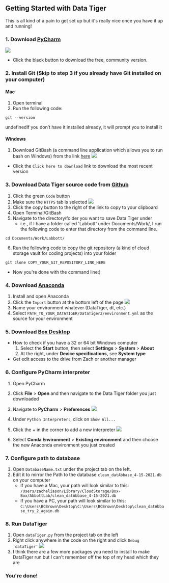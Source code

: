 ## Getting Started with Data Tiger
This is all kind of a pain to get set up but it's really nice once you have it up and running!

### 1. Download [PyCharm](https://www.jetbrains.com/pycharm/download/)
![](/images/screenshots/Screen%20Shot%202022-01-26%20at%2011.40.03%20AM.png)
- Click the black button to download the free, community version. 
### 2. Install Git (Skip to step 3 if you already have Git installed on your computer)
#### Mac
1. Open terminal
2. Run the following code:
```console
git --version
 ```
undefinedIf you don’t have it installed already, it will prompt you to install it
#### Windows
1. Download GitBash (a command line application which allows you to run bash on Windows) from the link [here](https://git-scm.com/download/win)
![](/images/screenshots/Screen%20Shot%202022-01-26%20at%2011.40.43%20AM.png)
- Click the `Click here to download` link to download the most recent version
### 3. Download Data Tiger source code from [Github](https://github.com/Populustremuloides/DataTiger2)
1. Click the green `Code` button 
2. Make sure the `HTTPS` tab is selected
![](/images/screenshots/Screen%20Shot%202022-01-26%20at%2011.41.03%20AM.png)
3. Click the copy button to the right of the link to copy to your clipboard
4. Open Terminal/GitBash
5. Navigate to the directory/folder you want to save Data Tiger under
	- i.e., if I have a folder called 'Labbott' under Documents/Work/, I run the following code to enter that directory from the command line. 
	
```console
cd Documents/Work/Labbott/
```
	
6. Run the following code to copy the git repository (a kind of cloud storage vault for coding projects) into your folder
```console
git clone COPY_YOUR_GIT_REPOSITORY_LINK_HERE
```
- Now you're done with the command line:) 
### 4. Download [Anaconda](https://www.anaconda.com/products/individual)
1. Install and open Anaconda
2. Click the `Import` button at the bottom left of the page
![](/images/screenshots/Screen%20Shot%202022-01-26%20at%201.04.39%20PM.png)
3. Name your environment whatever (DataTiger, dt, etc.)
4. Select `PATH_TO_YOUR_DATATIGER/DataTiger2/environment.yml` as the source for your environment

### 5. Download [Box Desktop](https://www.box.com/resources/downloads) 
- How to check if you have a 32 or 64 bit Windows computer
	1. Select the **Start** button, then select **Settings** > **System** > **About** 
	2. At the right, under **Device specifications,** see **System type**
- Get edit access to the drive from Zach or another manager

### 6. Configure PyCharm interpreter
1. Open PyCharm
2. Click **File** > **Open** and then navigate to the Data Tiger folder you just downloaded
3. Navigate to **PyCharm** > **Preferences**
![](/images/screenshots/Screen%20Shot%202022-01-26%20at%2011.41.51%20AM.png)
4. Under `Python Interpreter:`, click on `Show All...`
5. Click the + in the corner to add a new interpreter 
![](/images/screenshots/Screen%20Shot%202022-01-26%20at%2011.42.28%20AM.png)

6. Select **Conda Environment** > **Existing environment** and then choose the new Anaconda environment you just created
### 7. Configure path to database
1. Open `DatabaseName.txt` under the project tab on the left.
2. Edit it to mirror the Path to the database `clean_datAbbase_4-15-2021.db` on your computer
	- If you have a Mac, your path will look similar to this: `/Users/zacheliason/Library/CloudStorage/Box-Box/AbbottLab/clean_datAbbase_4-15-2021.db`
	- If you have a PC, your path will look similar to this: `C:\Users\BCBrown\Desktop\C:\Users\BCBrown\Desktop\clean_datAbbase_try_2_again.db`
### 8. Run DataTiger
1. Open `dataTiger.py` from the project tab on the left
2. Right click anywhere in the code on the right and click `Debug 'dataTiger'`
![](/images/screenshots/Screen%20Shot%202022-01-26%20at%2011.42.55%20AM.png)
3. I think there are a few more packages you need to install to make DataTiger run but I can't remember off the top of my head which they are

### You're done! 